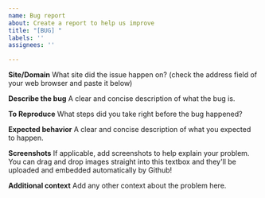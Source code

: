 ```yaml
---
name: Bug report
about: Create a report to help us improve
title: "[BUG] "
labels: ''
assignees: ''

---
```


**Site/Domain**
What site did the issue happen on? (check the address field of your web browser and paste it below)

**Describe the bug**
A clear and concise description of what the bug is.

**To Reproduce**
What steps did you take right before the bug happened?

**Expected behavior**
A clear and concise description of what you expected to happen.

**Screenshots**
If applicable, add screenshots to help explain your problem. You can drag and drop images straight into this textbox and they'll be uploaded and embedded automatically by Github!

**Additional context**
Add any other context about the problem here.
